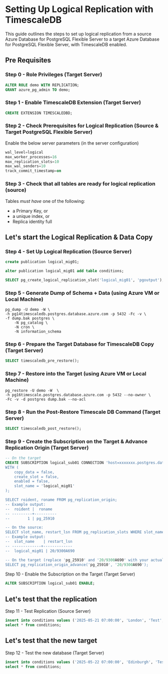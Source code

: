 # **Setting Up Logical Replication with TimescaleDB**

This guide outlines the steps to set up logical replication from a source Azure Database for PostgreSQL Flexible Server to a target Azure Database for PostgreSQL Flexible Server, with TimescaleDB enabled.

## Pre Requisites

### Step 0 - Role Privileges (Target Server)

```sql
ALTER ROLE demo WITH REPLICATION;
GRANT azure_pg_admin TO demo;
```


### Step 1 - Enable TimescaleDB Extension (Target Server)

```sql
CREATE EXTENSION TIMESCALEDBD;
```

### Step 2 - Check Prerequisites for Logical Replication (Source & Target PostgreSQL Flexible Server)
Enable the below server parameters (in the server configuration)
```sql
wal_level=logical
max_worker_processes=16
max_replication_slots=10
max_wal_senders=10
track_commit_timestamp=on
```

### Step 3 - Check that all tables are ready for logical replication (source)

Tables *must have* one of the following:
- a Primary Key, or
- a unique index, or
- Replica identity full

## Let's start the Logical Replication & Data Copy

### Step 4 - Set Up Logical Replication (Source Server)

```sql
create publication logical_mig01;

alter publication logical_mig01 add table conditions;

SELECT pg_create_logical_replication_slot('logical_mig01', 'pgoutput');
```

### Step 5 - Generate Dump of Schema + Data (using Azure VM or Local Machine)

```
pg_dump -U demo -W \
-h pg14timescaledb.postgres.database.azure.com -p 5432 -Fc -v \
-f dump.bak postgres \
	-N pg_catalog \
	-N cron \
	-N information_schema
```


### Step 6 - Prepare the Target Database for TimescaleDB Copy (Target Server)

```sql
SELECT timescaledb_pre_restore();
```

### Step 7 - Restore into the Target (using Azure VM or Local Machine)
```
pg_restore -U demo -W  \
-h pg16timescale.postgres.database.azure.com -p 5432 --no-owner \
-Fc -v -d postgres dump.bak --no-acl
```

### Step 8 - Run the Post-Restore Timescale DB Command (Target Server)

```sql
SELECT timescaledb_post_restore();
```

### Step 9 - Create the Subscription on the Target & Advance Replication Origin (Target Server)

```sql
-- On the target
CREATE SUBSCRIPTION logical_sub01 CONNECTION 'host=xxxxxxx.postgres.database.azure.com port=5432 dbname=postgres user=yyyy password=zzzzzzz PUBLICATION logical_mig01
WITH (
	copy_data = false,
	create_slot = false,
	enabled = false,
	slot_name = 'logical_mig01'
);

SELECT roident, roname FROM pg_replication_origin;
-- Example output:
--  roident |  roname
-- ---------+----------
--        1 | pg_25910

-- On the source:
SELECT slot_name, restart_lsn FROM pg_replication_slots WHERE slot_name = 'logical_mig01';
-- Example output:
--  slot_name    | restart_lsn
-- -------------+-------------
--  logical_mig01 | 20/9300A690

-- On the target (replace 'pg_25910' and '20/9300A690' with your actual values):
SELECT pg_replication_origin_advance('pg_25910', '20/9300A690');
```

Step 10 - Enable the Subscription on the Target (Target Server)
```sql
ALTER SUBSCRIPTION logical_sub01 ENABLE;
```
## Let's test that the replication
Step 11 - Test Replication (Source Server)
```sql
insert into conditions values ('2025-05-21 07:00:00', 'London', 'Test', 66, 77);
select * from conditions;
```

## Let's test that the new target 
Step 12 - Test the new database  (Target Server)
```sql
insert into conditions values ('2025-05-22 07:00:00', 'Edinburgh', 'Test3', 66, 77);
select * from conditions;
```
```
